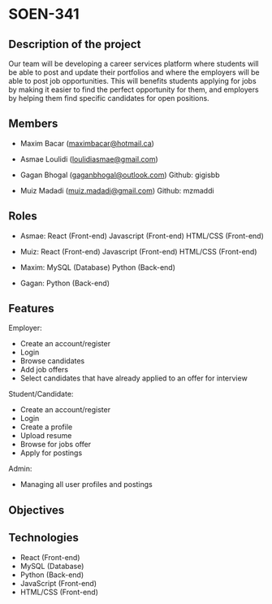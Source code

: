 # SOEN-341

## Description of the project

Our team will be developing a career services platform where students will be able to post and update their portfolios and where the employers will be able to post job opportunities. This will benefits students applying for jobs by making it easier to find the perfect opportunity for them, and employers by helping them find specific candidates for open positions. 

## Members

- Maxim Bacar (maximbacar@hotmail.ca)

- Asmae Loulidi (loulidiasmae@gmail.com)

- Gagan Bhogal (gaganbhogal@outlook.com) Github: gigisbb

- Muiz Madadi (muiz.madadi@gmail.com) Github: mzmaddi

## Roles

- Asmae: React (Front-end)
         Javascript (Front-end)
         HTML/CSS (Front-end)

- Muiz: React (Front-end)
        Javascript (Front-end)
        HTML/CSS (Front-end)

- Maxim: MySQL (Database)
         Python (Back-end)
         
- Gagan: Python (Back-end)

## Features

Employer: 
- Create an account/register
- Login
- Browse candidates
- Add job offers
- Select candidates that have already applied to an offer for interview

Student/Candidate:
- Create an account/register
- Login
- Create a profile
- Upload resume
- Browse for jobs offer
- Apply for postings

Admin:
- Managing all user profiles and postings

## Objectives

## Technologies

- React (Front-end)
- MySQL (Database)
- Python (Back-end)
- JavaScript (Front-end)
- HTML/CSS (Front-end)
